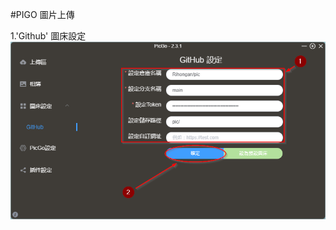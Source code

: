 #PIGO 圖片上傳

1.'Github' 圖床設定
![20250515143240](https://raw.githubusercontent.com/Rihongan/pic/main/pic/20250515143240.png)